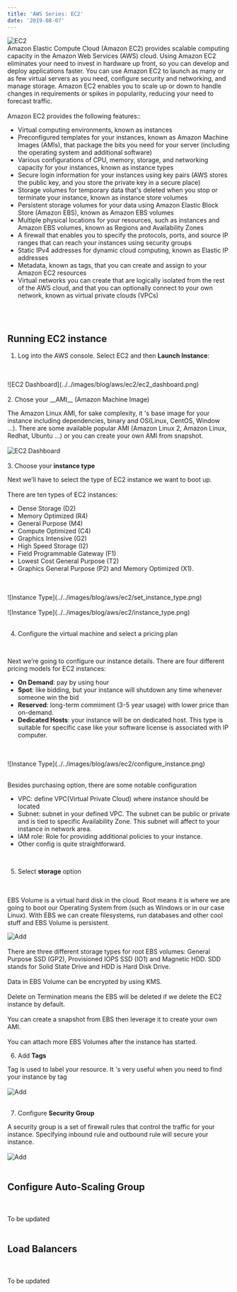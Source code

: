 ```yaml
---
title: 'AWS Series: EC2'
date: '2019-08-07'
---
```

![EC2](../../images/blog/aws/ec2/ec2.jpg)
<br>
Amazon Elastic Compute Cloud (Amazon EC2) provides scalable computing capacity in the Amazon Web Services (AWS) cloud. Using Amazon EC2 eliminates your need to invest in hardware up front, so you can develop and deploy applications faster. You can use Amazon EC2 to launch as many or as few virtual servers as you need, configure security and networking, and manage storage. Amazon EC2 enables you to scale up or down to handle changes in requirements or spikes in popularity, reducing your need to forecast traffic.
<br>
<br>
Amazon EC2 provides the following features::
- Virtual computing environments, known as instances
- Preconfigured templates for your instances, known as Amazon Machine Images (AMIs), that package the bits you need for your server (including the operating system and additional software)
- Various configurations of CPU, memory, storage, and networking capacity for your instances, known as instance types
- Secure login information for your instances using key pairs (AWS stores the public key, and you store the private key in a secure place)
- Storage volumes for temporary data that's deleted when you stop or terminate your instance, known as instance store volumes
- Persistent storage volumes for your data using Amazon Elastic Block Store (Amazon EBS), known as Amazon EBS volumes
- Multiple physical locations for your resources, such as instances and Amazon EBS volumes, known as Regions and Availability Zones
- A firewall that enables you to specify the protocols, ports, and source IP ranges that can reach your instances using security groups
- Static IPv4 addresses for dynamic cloud computing, known as Elastic IP addresses
- Metadata, known as tags, that you can create and assign to your Amazon EC2 resources
- Virtual networks you can create that are logically isolated from the rest of the AWS cloud, and that you can optionally connect to your own network, known as virtual private clouds (VPCs)
<br>
<br>

## Running EC2 instance

1. Log into the AWS console. Select EC2 and then __Launch Instance__:
<br>
<br>
![EC2 Dashboard](../../images/blog/aws/ec2/ec2_dashboard.png)
<br>
<br>
2. Chose your __AMI__ (Amazon Machine Image)
<br>

The Amazon Linux AMI, for sake complexity, it 's base image for your instance including dependencies, binary and OS(Linux, CentOS, Window ...). There are some available popular AMI (Amazon Linux 2, Amazon Linux, Redhat, Ubuntu ...) or you can create your own AMI from snapshot.
<br>
<br>
![EC2 Dashboard](../../images/blog/aws/ec2/ami.png)
<br>
<br>
3. Choose your __instance type__
<br>

Next we’ll have to select the type of EC2 instance we want to boot up. 
<br>
<br>
There are ten types of EC2 instances:
- Dense Storage (D2)
- Memory Optimized (R4)
- General Purpose (M4)
- Compute Optimized (C4)
- Graphics Intensive (G2)
- High Speed Storage (I2)
- Field Programmable Gateway (F1)
- Lowest Cost General Purpose (T2)
- Graphics General Purpose (P2) and Memory Optimized (X1).
<br>
<br>
![Instance Type](../../images/blog/aws/ec2/set_instance_type.png)
<br>
<br>
![Instance Type](../../images/blog/aws/ec2/instance_type.png)

<br>
<br>

4. Configure the virtual machine and select a pricing plan
<br>

Next we’re going to configure our instance details. There are four different pricing models for EC2 instances:
<br>
- __On Demand__: pay by using hour
- __Spot__: like bidding, but your instance will shutdown any time whenever someone win the bid
- __Reserved__: long-term commiment (3-5 year usage) with lower price than on-demand.
- __Dedicated Hosts__: your instance will be on dedicated host. This type is suitable for specific case like your software license is associated with IP computer.
<br>
<br>
![Instance Type](../../images/blog/aws/ec2/configure_instance.png)
<br>
<br>

Besides purchasing option, there are some notable configuration
- VPC: define VPC(Virtual Private Cloud) where instance should be located
- Subnet: subnet in your defined VPC. The subnet can be public or private and is tied to specific Availability Zone. This subnet will affect to your instance in network area.
- IAM role: Role for providing additional policies to your instance.
- Other config is quite straightforward.

<br>

5. Select __storage__ option
<br>
<br>
EBS Volume is a virtual hard disk in the cloud. Root means it is where we are going to boot our Operating System from (such as Windows or in our case Linux). With EBS we can create filesystems, run databases and other cool stuff and EBS Volume is persistent.
<br>

![Add](../../images/blog/aws/ec2/add_storage.png)
<br>
<br>
There are three different storage types for root EBS volumes: General Purpose SSD (GP2), Provisioned IOPS SSD (IO1) and Magnetic HDD. SDD stands for Solid State Drive and HDD is Hard Disk Drive.
<br>
<br>
Data in EBS Volume can be encrypted by using KMS.
<br>
<br>
Delete on Termination means the EBS will be deleted if we delete the EC2 instance by default.
<br>
<br>
You can create a snapshot from EBS then leverage it to create your own AMI.
<br>
<br>
You can attach more EBS Volumes after the instance has started.

6. Add __Tags__

Tag is used to label your resource. It 's very useful when you need to find your instance by tag
<br>
<br>
![Add](../../images/blog/aws/ec2/add_tag.png)
<br>
<br>

7. Configure __Security Group__

A security group is a set of firewall rules that control the traffic for your instance. Specifying inbound rule and outbound rule will secure your instance.
<br>
<br>
![Add](../../images/blog/aws/ec2/configure_security_group.png)
<br>
<br>

## Configure Auto-Scaling Group
<br>
<br>
To be updated
<br>
<br>

## Load Balancers
<br>
<br>
To be updated
<br>
<br>





